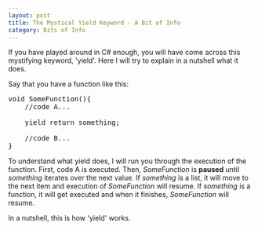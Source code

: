 ```yaml
---
layout: post
title: The Mystical Yield Keyword - A Bit of Info
category: Bits of Info
---
```


If you have played around in C# enough, you will have come across this mystifying keyword, 'yield'. Here I will try to explain in a nutshell what it does.

Say that you have a function like this:

<pre>
void SomeFunction(){
    //code A...

    yield return something;

    //code B...
}
</pre>

To understand what yield does, I will run you through the execution of the function. First, code A is executed. Then, <i>SomeFunction</i> is <b>paused</b> until <i>something</i> iterates over the next value. If <i>something</i> is a list, it will move to the next item and execution of <i>SomeFunction</i> will resume. If <i>something</i> is a function, it will get executed and when it finishes, <i>SomeFunction</i> will resume.

In a nutshell, this is how 'yield' works.
